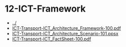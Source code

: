 # 12-ICT-Framework 

* [../](..)
* [ICT-Transport-ICT_Architecture_Framework-100.pdf](ICT-Transport-ICT_Architecture_Framework-100.pdf)
* [ICT-Transport-ICT_Architecture_Scenario-101.ppsx](ICT-Transport-ICT_Architecture_Scenario-101.ppsx)
* [ICT-Transport-ICT_FactSheet-100.pdf](ICT-Transport-ICT_FactSheet-100.pdf)
